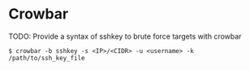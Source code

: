 # Crowbar

TODO: Provide a syntax of sshkey to brute force targets with crowbar

`$ crowbar -b sshkey -s <IP>/<CIDR> -u <username> -k /path/to/ssh_key_file`